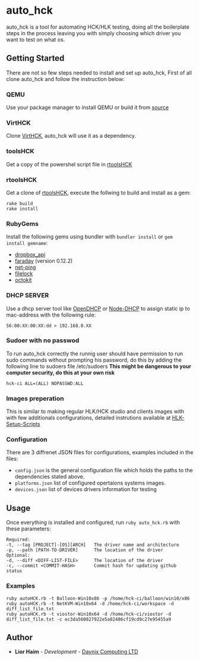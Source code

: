# auto_hck

auto_hck is a tool for automating HCK/HLK testing, doing all the boilerplate steps in the process leaving you with simply choosing which driver you want to test on what os.

## Getting Started

There are not so few steps needed to install and set up auto_hck, First of all clone auto_hck and follow the instruction below:

### QEMU
Use your package manager to install QEMU or build it from [source](https://github.com/qemu/qemu)

### VirtHCK
Clone [VirtHCK](https://github.com/daynix/VirtHCK), auto_hck will use it as a dependency.

### toolsHCK
Get a copy of the powershel script file in [rtoolsHCK](https://github.com/daynix/toolsHCK)

### rtoolsHCK
Get a clone of [rtoolsHCK](https://github.com/daynix/rtoolsHCK), execute the follwing to build and install as a gem:
```
rake build
rake install
```

### RubyGems
Install the following gems using bundler with `bundler install` or `gem install gemname`:
* [dropbox_api](https://rubygems.org/gems/dropbox_api)
* [faraday](https://rubygems.org/gems/faraday) (version 0.12.2)
* [net-ping](https://rubygems.org/gems/net-ping)
* [filelock](https://rubygems.org/gems/filelock)
* [octokit](https://rubygems.org/gems/octokit)

### DHCP SERVER
Use a dhcp server tool like [OpenDHCP](http://dhcpserver.sourceforge.net) or [Node-DHCP](https://github.com/infusion/node-dhcp) to assign static ip to mac-address with the following rule:
```
56:00:XX:00:XX:dd > 192.168.0.XX
```

### Sudoer with no passwod
To run auto_hck correctly the runnig user should have permission to run sudo commands without prompting his password, do this by adding the following line to sudoers file /etc/sudoers
__This might be dangerous to your computer security, do this at your own risk__
```
hck-ci ALL=(ALL) NOPASSWD:ALL
```

### Images preperation
This is similar to making regular HLK/HCK studio and clients images with with few additionals configurations, detailed instrutions available at [HLK-Setup-Scripts](https://github.com/daynix/HLK-Setup-Scripts)

### Configuration
There are 3 diffrenet JSON files for configurations, examples included in the files:
* `config.json` is the general configuration file which holds the paths to the dependencies stated above.
* `platforms.json` list of configured opertaions systems images.
* `devices.json` list of devices drivers information for testing

## Usage

Once everything is installed and configured, run `ruby auto_hck.rb` with these parameters:
```
Required:
-t, --tag [PROJECT]-[OS][ARCH]   The driver name and architecture
-p, --path [PATH-TO-DRIVER]      The location of the driver
Optional:
-d, --diff <DIFF-LIST-FILE>      The location of the driver
-c, --commit <COMMIT-HASH>       Commit hash for updating github status
```
### Examples
```
ruby autoHCK.rb -t Balloon-Win10x86 -p /home/hck-ci/balloon/win10/x86
ruby autoHCK.rb -t NetKVM-Win10x64 -d /home/hck-ci/workspace -d diff_list_file.txt
ruby autoHCK.rb -t viostor-Win10x64 -d /home/hck-ci/viostor -d diff_list_file.txt -c ec3da560827922e5a82486cf19cd9c27e95455a9
```

## Author

* **Lior Haim** - *Development* - [Daynix Computing LTD](https://github.com/Daynix)


